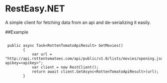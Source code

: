 # RestEasy.NET
A simple client for fetching data from an api and de-serializing it easily.

##Example

```

 public async Task<RottenTomatoApiResult> GetMovies()
        {
            var url = "http://api.rottentomatoes.com/api/public/v1.0/lists/movies/opening.json?apikey=<apikey>";
            var client = new RestClient();
            return await client.GetAsync<RottenTomatoApiResult>(url);
        }
        
```
